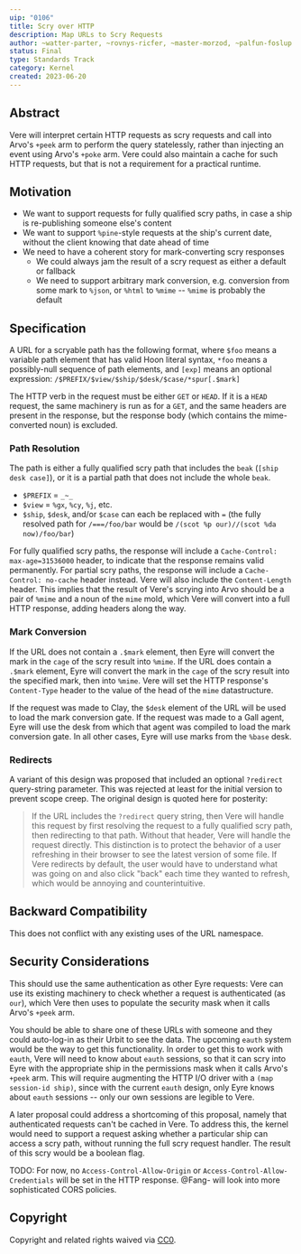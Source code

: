 ```yaml
---
uip: "0106"
title: Scry over HTTP
description: Map URLs to Scry Requests
author: ~watter-parter, ~rovnys-ricfer, ~master-morzod, ~palfun-foslup
status: Final
type: Standards Track
category: Kernel
created: 2023-06-20
---
```


## Abstract

Vere will interpret certain HTTP requests as scry requests and call into Arvo's `+peek` arm to perform the query statelessly, rather than injecting an event using Arvo's `+poke` arm.  Vere could also maintain a cache for such HTTP requests, but that is not a requirement for a practical runtime.

## Motivation

- We want to support requests for fully qualified scry paths, in case a ship is re-publishing someone else's content
- We want to support `%pine`-style requests at the ship's current date, without the client knowing that date ahead of time
- We need to have a coherent story for mark-converting scry responses
  - We could always jam the result of a scry request as either a default or fallback
  - We need to support arbitrary mark conversion, e.g. conversion from some mark to `%json`, or `%html` to `%mime` -- `%mime` is probably the default

## Specification

A URL for a scryable path has the following format, where `$foo` means a variable path element that has valid Hoon literal syntax, `*foo` means a possibly-null sequence of path elements, and `[exp]` means an optional expression:
`/$PREFIX/$view/$ship/$desk/$case/*spur[.$mark]`

The HTTP verb in the request must be either `GET` or `HEAD`.  If it is a `HEAD` request, the same machinery is run as for a `GET`, and the same headers are present in the response, but the response body (which contains the mime-converted noun) is excluded.

### Path Resolution

The path is either a fully qualified scry path that includes the `beak` (`[ship desk case]`), or it is a partial path that does not include the whole `beak`.  

- `$PREFIX` = `_~_`
- `$view` = `%gx`, `%cy`, `%j`, etc.
- `$ship`, `$desk`, and/or `$case` can each be replaced with `=` (the fully resolved path for `/===/foo/bar` would be `/(scot %p our)//(scot %da now)/foo/bar`)

For fully qualified scry paths, the response will include a `Cache-Control: max-age=31536000` header, to indicate that the response remains valid permanently.  For partial scry paths, the response will include a `Cache-Control: no-cache` header instead.  Vere will also include the `Content-Length` header.  This implies that the result of Vere's scrying into Arvo should be a pair of `%mime` and a noun of the `mime` mold, which Vere will convert into a full HTTP response, adding headers along the way.

### Mark Conversion

If the URL does not contain a `.$mark` element, then Eyre will convert the mark in the `cage` of the scry result into `%mime`.  If the URL does contain a `.$mark` element, Eyre will convert the mark in the `cage` of the scry result into the specified mark, then into `%mime`.  Vere will set the HTTP response's `Content-Type` header to the value of the head of the `mime` datastructure.

If the request was made to Clay, the `$desk` element of the URL will be used to load the mark conversion gate.  If the request was made to a Gall agent, Eyre will use the desk from which that agent was compiled to load the mark conversion gate.  In all other cases, Eyre will use marks from the `%base` desk.

### Redirects

A variant of this design was proposed that included an optional `?redirect` query-string parameter.  This was rejected at least for the initial version to prevent scope creep.  The original design is quoted here for posterity:

> If the URL includes the `?redirect` query string, then Vere will handle this request by first resolving the request to a fully qualified scry path, then redirecting to that path.  Without that header, Vere will handle the request directly.  This distinction is to protect the behavior of a user refreshing in their browser to see the latest version of some file.  If Vere redirects by default, the user would have to understand what was going on and also click "back" each time they wanted to refresh, which would be annoying and counterintuitive.

## Backward Compatibility

This does not conflict with any existing uses of the URL namespace.

## Security Considerations

This should use the same authentication as other Eyre requests: Vere can use its existing machinery to check whether a request is authenticated (as `our`), which Vere then uses to populate the security mask when it calls Arvo's `+peek` arm.

You should be able to share one of these URLs with someone and they could auto-log-in as their Urbit to see the data.  The upcoming `eauth` system would be the way to get this functionality.  In order to get this to work with `eauth`, Vere will need to know about `eauth` sessions, so that it can scry into Eyre with the appropriate ship in the permissions mask when it calls Arvo's `+peek` arm.  This will require augmenting the HTTP I/O driver with a `(map session-id ship)`, since with the current `eauth` design, only Eyre knows about `eauth` sessions -- only our own sessions are legible to Vere.

A later proposal could address a shortcoming of this proposal, namely that authenticated requests can't be cached in Vere.  To address this, the kernel would need to support a request asking whether a particular ship can access a scry path, without running the full scry request handler.  The result of this scry would be a boolean flag.

TODO: For now, no `Access-Control-Allow-Origin` or `Access-Control-Allow-Credentials` will be set in the HTTP response.  @Fang- will look into more sophisticated CORS policies.

## Copyright

Copyright and related rights waived via [CC0](../LICENSE.md).

